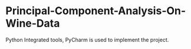 # Principal-Component-Analysis-On-Wine-Data
Python Integrated tools, PyCharm is used to implement the project.
